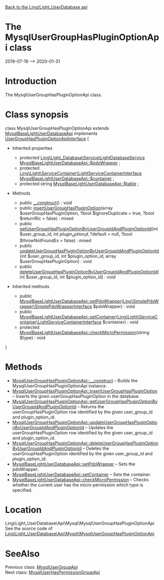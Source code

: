 [Back to the Ling/Light_UserDatabase api](https://github.com/lingtalfi/Light_UserDatabase/blob/master/doc/api/Ling/Light_UserDatabase.md)



The MysqlUserGroupHasPluginOptionApi class
================
2019-07-19 --> 2020-01-31






Introduction
============

The MysqlUserGroupHasPluginOptionApi class.



Class synopsis
==============


class <span class="pl-k">MysqlUserGroupHasPluginOptionApi</span> extends [MysqlBaseLightUserDatabaseApi](https://github.com/lingtalfi/Light_UserDatabase/blob/master/doc/api/Ling/Light_UserDatabase/Api/Mysql/MysqlBaseLightUserDatabaseApi.md) implements [UserGroupHasPluginOptionApiInterface](https://github.com/lingtalfi/Light_UserDatabase/blob/master/doc/api/Ling/Light_UserDatabase/Api/UserGroupHasPluginOptionApiInterface.md) {

- Inherited properties
    - protected [Ling\Light_Database\Service\LightDatabaseService](https://github.com/lingtalfi/Light_Database/blob/master/doc/api/Ling/Light_Database/Service/LightDatabaseService.md) [MysqlBaseLightUserDatabaseApi::$pdoWrapper](#property-pdoWrapper) ;
    - protected [Ling\Light\ServiceContainer\LightServiceContainerInterface](https://github.com/lingtalfi/Light/blob/master/doc/api/Ling/Light/ServiceContainer/LightServiceContainerInterface.md) [MysqlBaseLightUserDatabaseApi::$container](#property-container) ;
    - protected string [MysqlBaseLightUserDatabaseApi::$table](#property-table) ;

- Methods
    - public [__construct](https://github.com/lingtalfi/Light_UserDatabase/blob/master/doc/api/Ling/Light_UserDatabase/Api/Mysql/MysqlUserGroupHasPluginOptionApi/__construct.md)() : void
    - public [insertUserGroupHasPluginOption](https://github.com/lingtalfi/Light_UserDatabase/blob/master/doc/api/Ling/Light_UserDatabase/Api/Mysql/MysqlUserGroupHasPluginOptionApi/insertUserGroupHasPluginOption.md)(array $userGroupHasPluginOption, ?bool $ignoreDuplicate = true, ?bool $returnRic = false) : mixed
    - public [getUserGroupHasPluginOptionByUserGroupIdAndPluginOptionId](https://github.com/lingtalfi/Light_UserDatabase/blob/master/doc/api/Ling/Light_UserDatabase/Api/Mysql/MysqlUserGroupHasPluginOptionApi/getUserGroupHasPluginOptionByUserGroupIdAndPluginOptionId.md)(int $user_group_id, int $plugin_option_id, ?$default = null, ?bool $throwNotFoundEx = false) : mixed
    - public [updateUserGroupHasPluginOptionByUserGroupIdAndPluginOptionId](https://github.com/lingtalfi/Light_UserDatabase/blob/master/doc/api/Ling/Light_UserDatabase/Api/Mysql/MysqlUserGroupHasPluginOptionApi/updateUserGroupHasPluginOptionByUserGroupIdAndPluginOptionId.md)(int $user_group_id, int $plugin_option_id, array $userGroupHasPluginOption) : void
    - public [deleteUserGroupHasPluginOptionByUserGroupIdAndPluginOptionId](https://github.com/lingtalfi/Light_UserDatabase/blob/master/doc/api/Ling/Light_UserDatabase/Api/Mysql/MysqlUserGroupHasPluginOptionApi/deleteUserGroupHasPluginOptionByUserGroupIdAndPluginOptionId.md)(int $user_group_id, int $plugin_option_id) : void

- Inherited methods
    - public [MysqlBaseLightUserDatabaseApi::setPdoWrapper](https://github.com/lingtalfi/Light_UserDatabase/blob/master/doc/api/Ling/Light_UserDatabase/Api/Mysql/MysqlBaseLightUserDatabaseApi/setPdoWrapper.md)([Ling\SimplePdoWrapper\SimplePdoWrapperInterface](https://github.com/lingtalfi/SimplePdoWrapper/blob/master/doc/api/Ling/SimplePdoWrapper/SimplePdoWrapperInterface.md) $pdoWrapper) : void
    - public [MysqlBaseLightUserDatabaseApi::setContainer](https://github.com/lingtalfi/Light_UserDatabase/blob/master/doc/api/Ling/Light_UserDatabase/Api/Mysql/MysqlBaseLightUserDatabaseApi/setContainer.md)([Ling\Light\ServiceContainer\LightServiceContainerInterface](https://github.com/lingtalfi/Light/blob/master/doc/api/Ling/Light/ServiceContainer/LightServiceContainerInterface.md) $container) : void
    - protected [MysqlBaseLightUserDatabaseApi::checkMicroPermission](https://github.com/lingtalfi/Light_UserDatabase/blob/master/doc/api/Ling/Light_UserDatabase/Api/Mysql/MysqlBaseLightUserDatabaseApi/checkMicroPermission.md)(string $type) : void

}






Methods
==============

- [MysqlUserGroupHasPluginOptionApi::__construct](https://github.com/lingtalfi/Light_UserDatabase/blob/master/doc/api/Ling/Light_UserDatabase/Api/Mysql/MysqlUserGroupHasPluginOptionApi/__construct.md) &ndash; Builds the MysqlUserGroupHasPluginOptionApi instance.
- [MysqlUserGroupHasPluginOptionApi::insertUserGroupHasPluginOption](https://github.com/lingtalfi/Light_UserDatabase/blob/master/doc/api/Ling/Light_UserDatabase/Api/Mysql/MysqlUserGroupHasPluginOptionApi/insertUserGroupHasPluginOption.md) &ndash; Inserts the given userGroupHasPluginOption in the database.
- [MysqlUserGroupHasPluginOptionApi::getUserGroupHasPluginOptionByUserGroupIdAndPluginOptionId](https://github.com/lingtalfi/Light_UserDatabase/blob/master/doc/api/Ling/Light_UserDatabase/Api/Mysql/MysqlUserGroupHasPluginOptionApi/getUserGroupHasPluginOptionByUserGroupIdAndPluginOptionId.md) &ndash; Returns the userGroupHasPluginOption row identified by the given user_group_id and plugin_option_id.
- [MysqlUserGroupHasPluginOptionApi::updateUserGroupHasPluginOptionByUserGroupIdAndPluginOptionId](https://github.com/lingtalfi/Light_UserDatabase/blob/master/doc/api/Ling/Light_UserDatabase/Api/Mysql/MysqlUserGroupHasPluginOptionApi/updateUserGroupHasPluginOptionByUserGroupIdAndPluginOptionId.md) &ndash; Updates the userGroupHasPluginOption row identified by the given user_group_id and plugin_option_id.
- [MysqlUserGroupHasPluginOptionApi::deleteUserGroupHasPluginOptionByUserGroupIdAndPluginOptionId](https://github.com/lingtalfi/Light_UserDatabase/blob/master/doc/api/Ling/Light_UserDatabase/Api/Mysql/MysqlUserGroupHasPluginOptionApi/deleteUserGroupHasPluginOptionByUserGroupIdAndPluginOptionId.md) &ndash; Deletes the userGroupHasPluginOption identified by the given user_group_id and plugin_option_id.
- [MysqlBaseLightUserDatabaseApi::setPdoWrapper](https://github.com/lingtalfi/Light_UserDatabase/blob/master/doc/api/Ling/Light_UserDatabase/Api/Mysql/MysqlBaseLightUserDatabaseApi/setPdoWrapper.md) &ndash; Sets the pdoWrapper.
- [MysqlBaseLightUserDatabaseApi::setContainer](https://github.com/lingtalfi/Light_UserDatabase/blob/master/doc/api/Ling/Light_UserDatabase/Api/Mysql/MysqlBaseLightUserDatabaseApi/setContainer.md) &ndash; Sets the container.
- [MysqlBaseLightUserDatabaseApi::checkMicroPermission](https://github.com/lingtalfi/Light_UserDatabase/blob/master/doc/api/Ling/Light_UserDatabase/Api/Mysql/MysqlBaseLightUserDatabaseApi/checkMicroPermission.md) &ndash; Checks whether the current user has the micro permission which type is specified.





Location
=============
Ling\Light_UserDatabase\Api\Mysql\MysqlUserGroupHasPluginOptionApi<br>
See the source code of [Ling\Light_UserDatabase\Api\Mysql\MysqlUserGroupHasPluginOptionApi](https://github.com/lingtalfi/Light_UserDatabase/blob/master/Api/Mysql/MysqlUserGroupHasPluginOptionApi.php)



SeeAlso
==============
Previous class: [MysqlUserGroupApi](https://github.com/lingtalfi/Light_UserDatabase/blob/master/doc/api/Ling/Light_UserDatabase/Api/Mysql/MysqlUserGroupApi.md)<br>Next class: [MysqlUserHasPermissionGroupApi](https://github.com/lingtalfi/Light_UserDatabase/blob/master/doc/api/Ling/Light_UserDatabase/Api/Mysql/MysqlUserHasPermissionGroupApi.md)<br>
